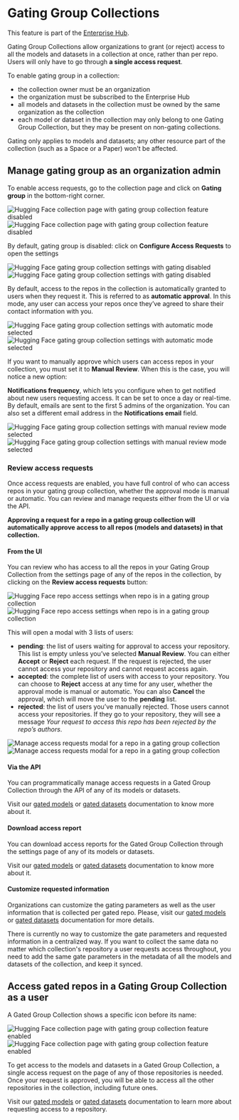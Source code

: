 # Gating Group Collections

<Tip warning={true}>
This feature is part of the <a href="https://huggingface.co/enterprise">Enterprise Hub</a>.
</Tip>

Gating Group Collections allow organizations to grant (or reject) access to all the models and datasets in a collection at once, rather than per repo. Users will only have to go through **a single access request**.

To enable gating group in a collection:

- the collection owner must be an organization
- the organization must be subscribed to the Enterprise Hub
- all models and datasets in the collection must be owned by the same organization as the collection
- each model or dataset in the collection may only belong to one Gating Group Collection, but they may be present on non-gating collections.

<Tip>
Gating only applies to models and datasets; any other resource part of the collection (such as a Space or a Paper) won't be affected.
</Tip>

## Manage gating group as an organization admin

To enable access requests, go to the collection page and click on **Gating group** in the bottom-right corner.

<div class="flex justify-center" style="max-width: 750px">
    <img
        class="block dark:hidden !m-0"
        src="https://huggingface.co/datasets/huggingface/documentation-images/resolve/main/collections/gating-group-collection-disabled.webp"
        alt="Hugging Face collection page with gating group collection feature disabled"
    />
    <img
        class="hidden dark:block !m-0"
        src="https://huggingface.co/datasets/huggingface/documentation-images/resolve/main/collections/dark-gating-group-collection-disabled.webp"
        alt="Hugging Face collection page with gating group collection feature disabled"
    />
</div>

By default, gating group is disabled: click on **Configure Access Requests** to open the settings

<div class="flex justify-center" style="max-width: 750px">
    <img
        class="block dark:hidden !m-0"
        src="https://huggingface.co/datasets/huggingface/documentation-images/resolve/main/collections/gating-group-modal-disabled.webp"
        alt="Hugging Face gating group collection settings with gating disabled"
    />
    <img
        class="hidden dark:block !m-0"
        src="https://huggingface.co/datasets/huggingface/documentation-images/resolve/main/collections/dark-gating-group-modal-disabled.webp"
        alt="Hugging Face gating group collection settings with gating disabled"
    />
</div>

By default, access to the repos in the collection is automatically granted to users when they request it. This is referred to as **automatic approval**. In this mode, any user can access your repos once they’ve agreed to share their contact information with you.

<div class="flex justify-center" style="max-width: 750px">
    <img
        class="block dark:hidden !m-0"
        src="https://huggingface.co/datasets/huggingface/documentation-images/resolve/main/collections/gating-group-modal-enabling.webp"
        alt="Hugging Face gating group collection settings with automatic mode selected"
    />
    <img
        class="hidden dark:block !m-0"
        src="https://huggingface.co/datasets/huggingface/documentation-images/resolve/main/collections/dark-gating-group-modal-enabling.webp"
        alt="Hugging Face gating group collection settings with automatic mode selected"  
    />
</div>

If you want to manually approve which users can access repos in your collection, you must set it to **Manual Review**. When this is the case, you will notice a new option:

**Notifications frequency**, which lets you configure when to get notified about new users requesting access. It can be set to once a day or real-time. By default, emails are sent to the first 5 admins of the organization. You can also set a different email address in the **Notifications email** field.

<div class="flex justify-center" style="max-width: 750px">
    <img
        class="block dark:hidden !m-0"
        src="https://huggingface.co/datasets/huggingface/documentation-images/resolve/main/collections/gating-group-modal-manual.webp"
        alt="Hugging Face gating group collection settings with manual review mode selected"
    />
    <img
        class="hidden dark:block !m-0"
        src="https://huggingface.co/datasets/huggingface/documentation-images/resolve/main/collections/dark-gating-group-modal-manual.webp"
        alt="Hugging Face gating group collection settings with manual review mode selected"
    />
</div>

### Review access requests

Once access requests are enabled, you have full control of who can access repos in your gating group collection, whether the approval mode is manual or automatic. You can review and manage requests either from the UI or via the API.

**Approving a request for a repo in a gating group collection will automatically approve access to all repos (models and datasets) in that collection.**

#### From the UI

You can review who has access to all the repos in your Gating Group Collection from the settings page of any of the repos in the collection, by clicking on the **Review access requests** button:

<div class="flex justify-center" style="max-width: 750px">
    <img
        class="block dark:hidden !m-0"
        src="https://huggingface.co/datasets/huggingface/documentation-images/resolve/main/collections/gating-group-repo-settings.webp"
        alt="Hugging Face repo access settings when repo is in a gating group collection"
    />
    <img
        class="hidden dark:block !m-0"
        src="https://huggingface.co/datasets/huggingface/documentation-images/resolve/main/collections/dark-gating-group-repo-settings.webp"
        alt="Hugging Face repo access settings when repo is in a gating group collection"
    />
</div>

This will open a modal with 3 lists of users:

- **pending**: the list of users waiting for approval to access your repository. This list is empty unless you’ve selected **Manual Review**. You can either **Accept** or **Reject** each request. If the request is rejected, the user cannot access your repository and cannot request access again.
- **accepted**: the complete list of users with access to your repository. You can choose to **Reject** access at any time for any user, whether the approval mode is manual or automatic. You can also **Cancel** the approval, which will move the user to the **pending** list.
- **rejected**: the list of users you’ve manually rejected. Those users cannot access your repositories. If they go to your repository, they will see a message _Your request to access this repo has been rejected by the repo’s authors_.

<div class="flex justify-center" style="max-width: 750px">
    <img 
        class="block dark:hidden"
        src="https://huggingface.co/datasets/huggingface/documentation-images/resolve/main/hub/models-gated-enabled-pending-users.png"
        alt="Manage access requests modal for a repo in a gating group collection"
    />
    <img
        class="hidden dark:block"
        src="https://huggingface.co/datasets/huggingface/documentation-images/resolve/main/hub/models-gated-enabled-pending-users-dark.png"
        alt="Manage access requests modal for a repo in a gating group collection"
    />

</div>

#### Via the API

You can programmatically manage access requests in a Gated Group Collection through the API of any of its models or datasets.

Visit our [gated models](https://huggingface.co/docs/hub/models-gated#via-the-api) or [gated datasets](https://huggingface.co/docs/hub/datasets-gated#via-the-api) documentation to know more about it.

#### Download access report

You can download access reports for the Gated Group Collection through the settings page of any of its models or datasets.

Visit our [gated models](https://huggingface.co/docs/hub/models-gated#download-access-report) or [gated datasets](https://huggingface.co/docs/hub/datasets-gated#download-access-report) documentation to know more about it.

#### Customize requested information

Organizations can customize the gating parameters as well as the user information that is collected per gated repo. Please, visit our [gated models](https://huggingface.co/docs/hub/models-gated#customize-requested-information) or [gated datasets](https://huggingface.co/docs/hub/datasets-gated#customize-requested-information) documentation for more details.

<Tip warning={true}>
There is currently no way to customize the gate parameters and requested information in a centralized way. If you want to collect the same data no matter which collection's repository a user requests access throughout, you need to add the same gate parameters in the metadata of all the models and datasets of the collection, and keep it synced.
</Tip>

## Access gated repos in a Gating Group Collection as a user

A Gated Group Collection shows a specific icon before its name:

<div class="flex justify-center" style="max-width: 750px">
    <img
        class="block dark:hidden !m-0"
        src="https://huggingface.co/datasets/huggingface/documentation-images/resolve/main/collections/gating-group-collection-enabled.webp"
        alt="Hugging Face collection page with gating group collection feature enabled"
    />
    <img
        class="hidden dark:block !m-0"
        src="https://huggingface.co/datasets/huggingface/documentation-images/resolve/main/collections/dark-gating-group-collection-enabled.webp"
        alt="Hugging Face collection page with gating group collection feature enabled"
    />
</div>

To get access to the models and datasets in a Gated Group Collection, a single access request on the page of any of those repositories is needed. Once your request is approved, you will be able to access all the other repositories in the collection, including future ones.

Visit our [gated models](https://huggingface.co/docs/hub/models-gated#access-gated-models-as-a-user) or [gated datasets](https://huggingface.co/docs/hub/datasets-gated#access-gated-datasets-as-a-user) documentation to learn more about requesting access to a repository.

